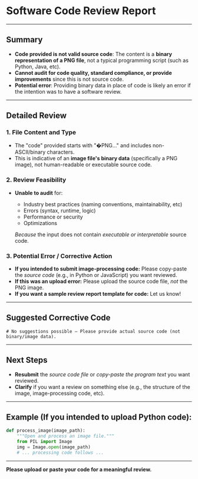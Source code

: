 # Software Code Review Report

---

## Summary

- **Code provided is not valid source code**: The content is a **binary representation of a PNG file**, not a typical programming script (such as Python, Java, etc).
- **Cannot audit for code quality, standard compliance, or provide improvements** since this is not source code.
- **Potential error**: Providing binary data in place of code is likely an error if the intention was to have a software review.

---

## Detailed Review

### 1. **File Content and Type**

- The "code" provided starts with "�PNG..." and includes non-ASCII/binary characters.
- This is indicative of an **image file's binary data** (specifically a PNG image), not human-readable or executable source code.

### 2. **Review Feasibility**

- **Unable to audit** for:
    - Industry best practices (naming conventions, maintainability, etc)
    - Errors (syntax, runtime, logic)
    - Performance or security
    - Optimizations

    *Because* the input does not contain *executable or interpretable* source code.

### 3. **Potential Error / Corrective Action**

- **If you intended to submit image-processing code:** Please copy-paste the *source code* (e.g., in Python or JavaScript) you want reviewed.
- **If this was an upload error:** Please upload the source code file, *not* the PNG image.
- **If you want a sample review report template for code:** Let us know!

---

## Suggested Corrective Code

```plaintext
# No suggestions possible — Please provide actual source code (not binary/image data).
```

---

## Next Steps

- **Resubmit** the _source code file_ or _copy-paste the program text_ you want reviewed.
- **Clarify** if you want a review on something else (e.g., the structure of the image, image-processing code, etc).

---

## Example (If you intended to upload Python code):

```python
def process_image(image_path):
    """Open and process an image file."""
    from PIL import Image
    img = Image.open(image_path)
    # ... processing code follows ...
```

---

**Please upload or paste your code for a meaningful review.**